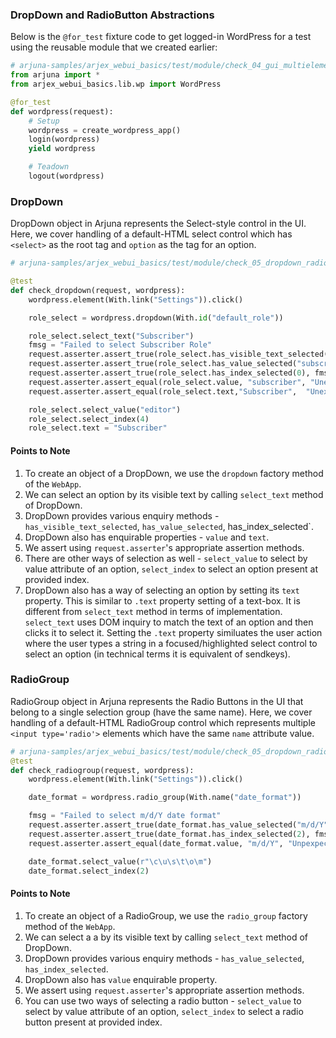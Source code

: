 ### DropDown and RadioButton Abstractions

Below is the `@for_test` fixture code to get logged-in WordPress for a test using the reusable module that we created earlier:

```python
# arjuna-samples/arjex_webui_basics/test/module/check_04_gui_multielement.py
from arjuna import *
from arjex_webui_basics.lib.wp import WordPress

@for_test
def wordpress(request):
    # Setup
    wordpress = create_wordpress_app()
    login(wordpress)
    yield wordpress

    # Teadown
    logout(wordpress)
```

### DropDown

DropDown object in Arjuna represents the Select-style control in the UI. Here, we cover handling of a default-HTML select control which has `<select>` as the root tag and `option` as the tag for an option.


```python
# arjuna-samples/arjex_webui_basics/test/module/check_05_dropdown_radiogroup.py

@test
def check_dropdown(request, wordpress):
    wordpress.element(With.link("Settings")).click()

    role_select = wordpress.dropdown(With.id("default_role"))

    role_select.select_text("Subscriber")
    fmsg = "Failed to select Subscriber Role"
    request.asserter.assert_true(role_select.has_visible_text_selected("Subscriber"), fmsg)
    request.asserter.assert_true(role_select.has_value_selected("subscriber"), fmsg)
    request.asserter.assert_true(role_select.has_index_selected(0), fmsg)
    request.asserter.assert_equal(role_select.value, "subscriber", "Unexpected Value attribute of Role.")
    request.asserter.assert_equal(role_select.text,"Subscriber",  "Unexpected Selected Role Text ")

    role_select.select_value("editor")
    role_select.select_index(4)
    role_select.text = "Subscriber"
```

#### Points to Note
1. To create an object of a DropDown, we use the `dropdown` factory method of the `WebApp`.
2. We can select an option by its visible text by calling `select_text` method of DropDown.
3. DropDown provides various enquiry methods - `has_visible_text_selected`, `has_value_selected`, has_index_selected`.
4. DropDown also has enquirable properties - `value` and `text`.
5. We assert using `request.asserter`'s appropriate assertion methods.
6. There are other ways of selection as well - `select_value` to select by value attribute of an option, `select_index` to select an option present at provided index.
7. DropDown also has a way of selecting an option by setting its `text` property. This is similar to `.text` property setting of a text-box. It is different from `select_text` method in terms of implementation. `select_text` uses DOM inquiry to match the text of an option and then clicks it to select it. Setting the `.text` property similuates the user action where the user types a string in a focused/highlighted select control to select an option (in technical terms it is equivalent of sendkeys).


### RadioGroup

RadioGroup object in Arjuna represents the Radio Buttons in the UI that belong to a single selection group (have the same name). Here, we cover handling of a default-HTML RadioGroup control which represents multiple `<input type='radio'>` elements which have the same `name` attribute value.


```python
# arjuna-samples/arjex_webui_basics/test/module/check_05_dropdown_radiogroup.py
@test
def check_radiogroup(request, wordpress):
    wordpress.element(With.link("Settings")).click()

    date_format = wordpress.radio_group(With.name("date_format"))

    fmsg = "Failed to select m/d/Y date format"
    request.asserter.assert_true(date_format.has_value_selected("m/d/Y"), fmsg)
    request.asserter.assert_true(date_format.has_index_selected(2), fmsg)
    request.asserter.assert_equal(date_format.value, "m/d/Y", "Unpexpected Value attribute of Date Format")

    date_format.select_value(r"\c\u\s\t\o\m")
    date_format.select_index(2)
```

#### Points to Note
1. To create an object of a RadioGroup, we use the `radio_group` factory method of the `WebApp`.
2. We can select a a by its visible text by calling `select_text` method of DropDown.
3. DropDown provides various enquiry methods - `has_value_selected`, `has_index_selected`.
4. DropDown also has `value` enquirable property.
5. We assert using `request.asserter`'s appropriate assertion methods.
6. You can use two ways of selecting a radio button - `select_value` to select by value attribute of an option, `select_index` to select a radio button present at provided index.

